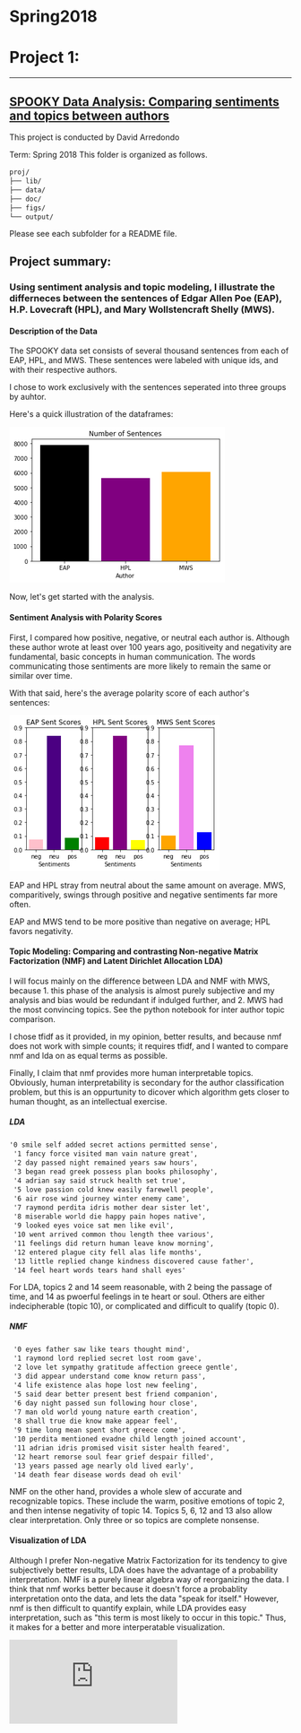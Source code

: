 # Spring2018
# Project 1:

----


## [SPOOKY Data Analysis: Comparing sentiments and topics between authors](doc/)
 This project is conducted by David Arredondo

Term: Spring 2018
This folder is organized as follows.

```
proj/
├── lib/
├── data/
├── doc/
├── figs/
└── output/
```
Please see each subfolder for a README file.

## Project summary: 
### Using sentiment analysis and topic modeling, I illustrate the differneces between the sentences of Edgar Allen Poe (EAP), H.P. Lovecraft (HPL), and Mary Wollstencraft Shelly (MWS).

#### Description of the Data
The SPOOKY data set consists of several thousand sentences from each of EAP, HPL, and MWS. These sentences were labeled with unique ids,
and with their respective authors.

I chose to work exclusively with the sentences seperated into three groups by auhtor.

Here's a quick illustration of the dataframes:

![Sentence Distribution by Author](https://github.com/GU4243-ADS/spring2018-project1-dca2123/blob/master/figs/num_spooky_sente.png)

Now, let's get started with the analysis.

#### Sentiment Analysis with Polarity Scores

First, I compared how positive, negative, or neutral each author is. Although these author wrote at least over 100 years ago,
positiveity and negativity are fundamental, basic concepts in human communication. The words communicating those sentiments are more
likely to remain the same or similar over time.

With that said, here's the average polarity score of each author's sentences:

![Polarity Scores](https://github.com/GU4243-ADS/spring2018-project1-dca2123/blob/master/figs/spooky_sentiments.png)

EAP and HPL stray from neutral about the same amount on average.
MWS, comparitively, swings through positive and negative sentiments far more often.

EAP and MWS tend to be more positive than negative on average; HPL favors negativity.

#### Topic Modeling: Comparing and contrasting Non-negative Matrix Factorization (NMF) and Latent Dirichlet Allocation LDA)

I will focus mainly on the difference between LDA and NMF with MWS, because 1. this phase of the analysis is almost purely subjective and my analysis and bias would be redundant if indulged further, and 2. MWS had the most convincing topics.
See the python notebook for inter author topic comparison.

I chose tfidf as it provided, in my opinion, better results, and because nmf does not work with simple counts; it requires
tfidf, and I wanted to compare nmf and lda on as equal terms as possible.

Finally, I claim that nmf provides more human interpretable topics. Obviously, human interpretability is secondary for the author classification problem, but this is an oppurtunity to dicover which algorithm gets closer to human thought, as an intellectual exercise.

##### LDA
```
'0 smile self added secret actions permitted sense',
 '1 fancy force visited man vain nature great',
 '2 day passed night remained years saw hours',
 '3 began read greek possess plan books philosophy',
 '4 adrian say said struck health set true',
 '5 love passion cold knew easily farewell people',
 '6 air rose wind journey winter enemy came',
 '7 raymond perdita idris mother dear sister let',
 '8 miserable world die happy pain hopes native',
 '9 looked eyes voice sat men like evil',
 '10 went arrived common thou length thee various',
 '11 feelings did return human leave know morning',
 '12 entered plague city fell alas life months',
 '13 little replied change kindness discovered cause father',
 '14 feel heart words tears hand shall eyes'
```
For LDA, topics 2 and 14 seem reasonable, with 2 being the passage of time, and 14 as pwoerful feelings in te heart or soul.
Others are either indecipherable (topic 10), or complicated and difficult to qualify (topic 0).

##### NMF
```
 '0 eyes father saw like tears thought mind',
 '1 raymond lord replied secret lost room gave',
 '2 love let sympathy gratitude affection greece gentle',
 '3 did appear understand come know return pass',
 '4 life existence alas hope lost new feeling',
 '5 said dear better present best friend companion',
 '6 day night passed sun following hour close',
 '7 man old world young nature earth creation',
 '8 shall true die know make appear feel',
 '9 time long mean spent short greece come',
 '10 perdita mentioned evadne child length joined account',
 '11 adrian idris promised visit sister health feared',
 '12 heart remorse soul fear grief despair filled',
 '13 years passed age nearly old lived early',
 '14 death fear disease words dead oh evil'
```
NMF on the other hand, provides a whole slew of accurate and recognizable topics. These include the warm, positive emotions of topic 2,
and then intense negativity of topic 14. Topics 5, 6, 12 and 13 also allow clear interpretation. 
Only three or so topics are complete nonsense.

#### Visualization of LDA

Although I prefer Non-negative Matrix Factorization for its tendency to give subjectively better results,
LDA does have the advantage of a probability interpretation. NMF is a purely linear algebra way of reorganizing the data. 
I think that nmf works better because it doesn't force a probablity interpretation onto the data, and lets the data "speak for itself." 
However, nmf is then difficult to quantify explain, while LDA provides easy interpretation, such as 
"this term is most likely to occur in this topic." Thus, it makes for a better and more interperatable visualization.

![LDA MWS Viz](https://github.com/GU4243-ADS/spring2018-project1-dca2123/blob/master/figs/LDA_viz_mws.html)
